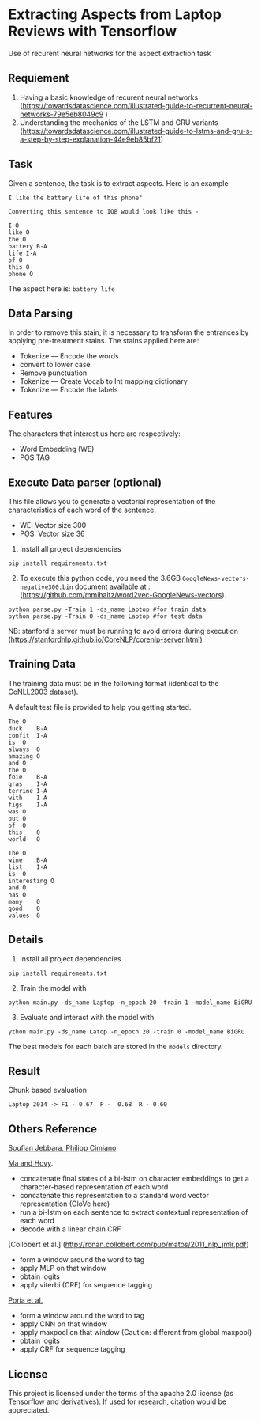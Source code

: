 # Extracting Aspects from Laptop Reviews with Tensorflow

Use of recurent neural networks for the aspect extraction task

## Requiement
1. Having a basic knowledge of recurent neural networks (https://towardsdatascience.com/illustrated-guide-to-recurrent-neural-networks-79e5eb8049c9 )
2. Understanding the mechanics of the LSTM and GRU variants (https://towardsdatascience.com/illustrated-guide-to-lstms-and-gru-s-a-step-by-step-explanation-44e9eb85bf21)

## Task

Given a sentence, the task is to extract aspects. Here is an example

```
I like the battery life of this phone"

Converting this sentence to IOB would look like this -

I O
like O
the O
battery B-A
life I-A
of O
this O
phone O

```
The aspect here is: `battery life`

## Data Parsing
In order to remove this stain, it is necessary to transform the entrances by applying pre-treatment stains. The stains applied here are: 
- Tokenize — Encode the words
- convert to lower case
- Remove punctuation
- Tokenize — Create Vocab to Int mapping dictionary
- Tokenize — Encode the labels

## Features
The characters that interest us here are respectively:
- Word Embedding (WE)
- POS TAG

## Execute Data parser (optional)
This file allows you to generate a vectorial representation of the characteristics of each word of the sentence.
- WE: Vector size 300
- POS: Vector size 36

1. Install all project dependencies
```
pip install requirements.txt 
```

2. To execute this python code, you need the 3.6GB `GoogleNews-vectors-negative300.bin` document available at : (https://github.com/mmihaltz/word2vec-GoogleNews-vectors).

```
python parse.py -Train 1 -ds_name Laptop #for train data
python parse.py -Train 0 -ds_name Laptop #for test data

```

NB: stanford's server must be running to avoid errors during execution (https://stanfordnlp.github.io/CoreNLP/corenlp-server.html)


## Training Data


The training data must be in the following format (identical to the CoNLL2003 dataset).

A default test file is provided to help you getting started.


```
The	O
duck	B-A
confit	I-A
is	O
always	O
amazing	O
and	O
the	O
foie	B-A
gras	I-A
terrine	I-A
with	I-A
figs	I-A
was	O
out	O
of	O
this	O
world	O

The	O
wine	B-A
list	I-A
is	O
interesting	O
and	O
has	O
many	O
good	O
values	O
```


## Details
1. Install all project dependencies
```
pip install requirements.txt 
```

2. Train the model with

```
python main.py -ds_name Laptop -n_epoch 20 -train 1 -model_name BiGRU
```


3. Evaluate and interact with the model with
```
ython main.py -ds_name Latop -n_epoch 20 -train 0 -model_name BiGRU
```

The best models for each batch are stored in the `models` directory.



## Result

Chunk based evaluation

```
Laptop 2014 -> F1 - 0.67  P -  0.68  R - 0.60

```


## Others Reference

[Soufian Jebbara, Philipp Cimiano](https://arxiv.org/pdf/1709.06311.pdf)


[Ma and Hovy](https://arxiv.org/pdf/1603.01354.pdf).

- concatenate final states of a bi-lstm on character embeddings to get a character-based representation of each word
- concatenate this representation to a standard word vector representation (GloVe here)
- run a bi-lstm on each sentence to extract contextual representation of each word
- decode with a linear chain CRF

[Collobert et al.] (http://ronan.collobert.com/pub/matos/2011_nlp_jmlr.pdf)

- form a window around the word to tag
- apply MLP on that window
- obtain logits
- apply viterbi (CRF) for sequence tagging

[Poria et al.](https://www.sciencedirect.com/science/article/pii/S0950705116301721)

- form a window around the word to tag
- apply CNN on that window
- apply maxpool on that window (Caution: different from global maxpool)
- obtain logits
- apply CRF for sequence tagging



## License

This project is licensed under the terms of the apache 2.0 license (as Tensorflow and derivatives). If used for research, citation would be appreciated.

